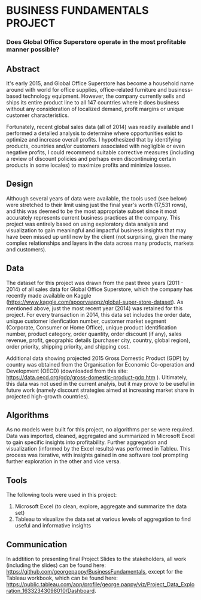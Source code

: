 # BUSINESS FUNDAMENTALS PROJECT

### **Does Global Office Superstore operate in the most profitable manner possible?**

## Abstract

It's early 2015, and Global Office Superstore has become a household name around with world for office supplies, office-related furniture and business-based technology equipment. However, the company currently sells and ships its entire product line to all 147 countries where it does business without any consideration of localized demand, profit margins or unique customer characteristics.

Fortunately, recent global sales data (all of 2014) was readily available and I performed a detailed analysis to determine where opportunities exist to optimize and increase overall profits. I hypothesized that by identifying products, countries and/or customers associated with negligible or even negative profits, I could recommend suitable corrective measures (including a review of discount policies and perhaps even discontinuing certain products in some locales) to maximize profits and minimize losses.

## Design

Although several years of data were available, the tools used (see below) were stretched to their limit using just the final year's worth (17,531 rows), and this was deemed to be the most appropriate subset since it most accurately represents current business practices at the company. This project was entirely based on using exploratory data analysis and visualization to gain meaningful and impactful business insights that may have been missed up until now by the client (not surprising, given the many complex relationships and layers in the data across many products, markets and customers).  

## Data

The dataset for this project was drawn from the past three years (2011 - 2014) of all sales data for Global Office Superstore, which the company has recently made available on Kaggle (https://www.kaggle.com/apoorvaappz/global-super-store-dataset). As mentioned above, just the most recent year (2014) was retained for this project. For every transaction in 2014, this data set includes the order date, unique customer idenfication number, customer market segment (Corporate, Consumer or Home Office), unique product identification number, product category, order quantity,  order discount (if any), sales revenue, profit, geographic details (purchaser city, country, global region), order priority, shipping priority, and shipping cost.

Additional data showing projected 2015 Gross Domestic Product (GDP) by country was obtained from the Organisation for Economic Co-operation and Development (OECD) (downloaded from this site: https://data.oecd.org/gdp/gross-domestic-product-gdp.htm ).  Ultimately, this data was not used in the current analyis, but it may prove to be useful in future  work (namely discount strategies aimed at increasing market share in projected high-growth countries).

## Algorithms

As no models were built for this project, no algorithms per se were required. Data was imported, cleaned, aggregated and summarized in Microsoft Excel to gain specific insights into profitability. Further aggregation and visualization (informed by the Excel results) was performed in Tableu. This process was iterative, with insights gained in one software tool prompting further exploration in the other and vice versa.

## Tools 

The following tools were used in this project:

1. Microsoft Excel (to clean, explore, aggregate and summarize the data set)
2. Tableau to visualize the data set at various levels of aggregation to find useful and informative insights

## Communication

In addtition to presenting final Project Slides to the stakeholders, all work (including the slides) can be found here: https://github.com/georgepappy/BusinessFundamentals, except for the Tableau workbook, which can be found here: https://public.tableau.com/app/profile/george.pappy/viz/Project_Data_Exploration_16332343098010/Dashboard.

